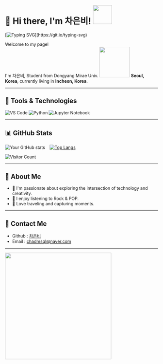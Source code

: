 # 👋 Hi there, I'm 차은비! <img src ="https://github.com/images/mona-whisper.gif" width="62" height="62"/>

[![Typing SVG](https://readme-typing-svg.herokuapp.com?font=Fira+Code&weight=600&size=24&duration=3000&pause=1000&color=0040FF&width=435&lines=Hi%2C+I'm+차은비!;Welcome+to+my+profile!)](https://git.io/typing-svg)



<p>Welcome to my page! </br> I'm 차은비, Student from Dongyang Mirae Univ. <img src="https://user-images.githubusercontent.com/70050528/189471018-8842fb25-8d8f-4d4a-8d63-40d57adf352c.png" width="100"/> <b>Seoul, Korea</b>, currently living in <b>Incheon, Korea</b>. </p>

---

## 🔧 Tools & Technologies
![VS Code](https://img.shields.io/badge/VSCode-Preferred-lightblue?style=for-the-badge&logo=visual-studio-code)
![Python](https://img.shields.io/badge/Python-Expert-blue?style=for-the-badge&logo=python)
![Jupyter Notebook](https://img.shields.io/badge/Jupyter_Notebook-Intermediate-orange?style=for-the-badge&logo=jupyter)

---


## 📊 GitHub Stats
![Your GitHub stats](https://github-readme-stats.vercel.app/api?username=chaeunbi0411&show_icons=true&theme=radical) &nbsp;&nbsp;&nbsp;[![Top Langs](https://github-readme-stats.vercel.app/api/top-langs/?username=chaeunbi0411&layout=compact&theme=radical)](https://github.com/anuraghazra/github-readme-stats)

![Visitor Count](https://komarev.com/ghpvc/?username=chaeunbi0411&style=flat-square&color=blue)

---

## 🥐 About Me
- 🍞 I'm passionate about exploring the intersection of technology and creativity.
- 🥨 I enjoy listening to Rock & POP.
- 🥖 Love traveling and capturing moments.

---

## 🍴 Contact Me
- Github : [차은비](https://github.com/chaeunbi0411/)
- Email : [chadmsql@naver.com](chadmsql@naver.com)  

---  
  
<img src="https://media.giphy.com/media/NytMLKyiaIh6VH9SPm/giphy.gif?cid=790b76114go40g6180qwmjpwseliz144sboff6b8bi99ze2d&ep=v1_gifs_search&rid=giphy.gif&ct=g" width="350" />
